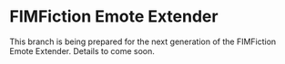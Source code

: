 # FIMFiction Emote Extender

This branch is being prepared for the next generation of the FIMFiction Emote Extender. Details to come soon.